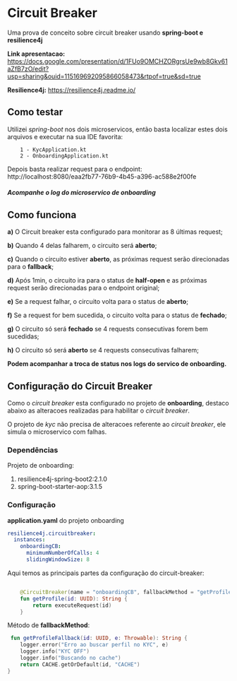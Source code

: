 # Circuit Breaker
Uma prova de conceito sobre circuit breaker usando **spring-boot e resilience4j**

**Link apresentacao:** https://docs.google.com/presentation/d/1FUo9OMCHZORgrsUe9wb8Gkv61aZfB7zO/edit?usp=sharing&ouid=115169692095866058473&rtpof=true&sd=true

**Resilience4j:** https://resilience4j.readme.io/

## Como testar

Utilizei *spring-boot* nos dois microservicos, então basta localizar estes dois arquivos e executar na sua 
IDE favorita:

        1 - KycApplication.kt        
        2 - OnboardingApplication.kt

Depois basta realizar request para o endpoint:
http://localhost:8080/eaa2fb77-76b9-4b45-a396-ac588e2f00fe

#### *Acompanhe o log do microservico de **onboarding***

## Como funciona

**a)** O Circuit breaker esta configurado para monitorar as 8 últimas request;

**b)** Quando 4 delas falharem, o circuito será **aberto**;

**c)** Quando o circuito estiver **aberto**, as próximas request serão direcionadas para o **fallback**;

**d)** Após 1min, o circuito ira para o status de **half-open** e as próximas request serão direcionadas para o endpoint original;

**e)** Se a request falhar, o circuito volta para o status de **aberto**;

**f)** Se a request for bem sucedida, o circuito volta para o status de **fechado**;

**g)** O circuito só será **fechado** se 4 requests consecutivas forem bem sucedidas;

**h)** O circuito só será **aberto** se 4 requests consecutivas falharem;

**Podem acompanhar a troca de status nos logs do servico de onboarding.**

## Configuração do Circuit Breaker

Como o *circuit breaker* esta configurado no projeto de **onboarding**, destaco abaixo
as alteracoes realizadas para habilitar o *circuit breaker*. 

O projeto de *kyc* não precisa de alteracoes referente ao *circuit breaker*, ele simula o microservico com falhas.

### Dependências
Projeto de onboarding:

1) resilience4j-spring-boot2:2.1.0
2) spring-boot-starter-aop:3.1.5

### Configuração

**application.yaml** do projeto onboarding

```yaml
resilience4j.circuitbreaker:
  instances:
    onboardingCB:
      minimumNumberOfCalls: 4
      slidingWindowSize: 8
```

Aqui temos as principais partes da configuração do circuit-breaker: 

```kotlin

    @CircuitBreaker(name = "onboardingCB", fallbackMethod = "getProfileFallback")
    fun getProfile(id: UUID): String {
        return executeRequest(id)
    }
```

Método de **fallbackMethod**:

```kotlin
 fun getProfileFallback(id: UUID, e: Throwable): String {
    logger.error("Erro ao buscar perfil no KYC", e)
    logger.info("KYC OFF")
    logger.info("Buscando no cache")
    return CACHE.getOrDefault(id, "CACHE")
}
```